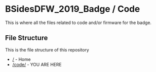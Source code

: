 # BSidesDFW_2019_Badge / Code

This is where all the files related to code and/or firmware for the badge.

## File Structure

This is the file structure of this repository

* [/](.) - Home
* [/code/](./code/) - YOU ARE HERE

